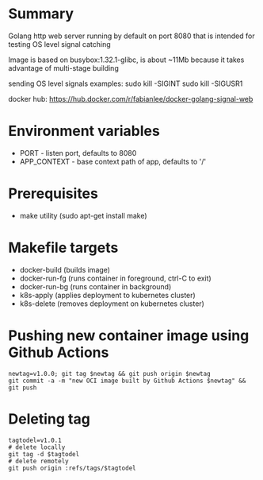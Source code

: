 # Summary
Golang http web server running by default on port 8080 that is intended for testing OS level signal catching

Image is based on busybox:1.32.1-glibc, is about ~11Mb because it takes advantage of multi-stage building

sending OS level signals examples:
  sudo kill -SIGINT <PID>
  sudo kill -SIGUSR1 <PID>

docker hub: https://hub.docker.com/r/fabianlee/docker-golang-signal-web

# Environment variables

* PORT - listen port, defaults to 8080
* APP_CONTEXT - base context path of app, defaults to '/'

# Prerequisites
* make utility (sudo apt-get install make)

# Makefile targets
* docker-build (builds image)
* docker-run-fg (runs container in foreground, ctrl-C to exit)
* docker-run-bg (runs container in background)
* k8s-apply (applies deployment to kubernetes cluster)
* k8s-delete (removes deployment on kubernetes cluster)


# Pushing new container image using Github Actions

```
newtag=v1.0.0; git tag $newtag && git push origin $newtag
git commit -a -m "new OCI image built by Github Actions $newtag" && git push
```

# Deleting tag

```
tagtodel=v1.0.1
# delete locally
git tag -d $tagtodel
# delete remotely
git push origin :refs/tags/$tagtodel
```
